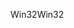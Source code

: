 <span data-ttu-id="24ae0-101">Win32</span><span class="sxs-lookup"><span data-stu-id="24ae0-101">Win32</span></span>